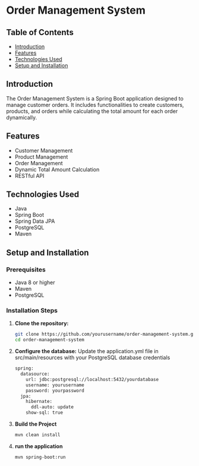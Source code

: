 # Order Management System

## Table of Contents
- [Introduction](#introduction)
- [Features](#features)
- [Technologies Used](#technologies-used)
- [Setup and Installation](#setup-and-installation)

## Introduction
The Order Management System is a Spring Boot application designed to manage customer orders. It includes functionalities to create customers, products, and orders while calculating the total amount for each order dynamically.

## Features
- Customer Management
- Product Management
- Order Management
- Dynamic Total Amount Calculation
- RESTful API

## Technologies Used
- Java
- Spring Boot
- Spring Data JPA
- PostgreSQL
- Maven

## Setup and Installation

### Prerequisites
- Java 8 or higher
- Maven
- PostgreSQL

### Installation Steps

1. **Clone the repository:**
   ```bash
   git clone https://github.com/yourusername/order-management-system.git
   cd order-management-system


2. **Configure the database:**
    Update the application.yml file in src/main/resources with your PostgreSQL database credentials
    ```bash
    spring:
      datasource:
        url: jdbc:postgresql://localhost:5432/yourdatabase
        username: yourusername
        password: yourpassword
      jpa:
        hibernate:
          ddl-auto: update
        show-sql: true
3. **Build the Project**
   ```bash 
   mvn clean install
   
4. **run the application**
   ```bash 
   mvn spring-boot:run
   

